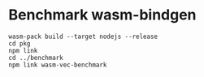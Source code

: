 # Benchmark wasm-bindgen
```
wasm-pack build --target nodejs --release
cd pkg
npm link
cd ../benchmark
npm link wasm-vec-benchmark
```

